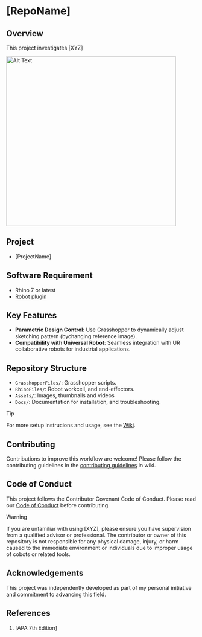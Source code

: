 # [RepoName]

## Overview
This project investigates [XYZ]

<img src="https://github.com/LoyWeiWin/[RepoName]/blob/main/Assets/Thumbnails/Vid_RoboticSketching.gif" alt="Alt Text" width="450">


## Project
- [ProjectName]

## Software Requirement
- Rhino 7 or latest
- [Robot plugin](https://github.com/visose/Robots)

## Key Features
- **Parametric Design Control**: Use Grasshopper to dynamically adjust sketching pattern (bychanging reference image).
- **Compatibility with Universal Robot**: Seamless integration with UR collaborative robots for industrial applications.

## Repository Structure
- `GrasshopperFiles/`: Grasshopper scripts.
- `RhinoFiles/`: Robot workcell, and end-effectors.
- `Assets/`: Images, thumbnails and videos
- `Docs/`: Documentation for installation, and troubleshooting.

> [!TIP]
> For more setup instrucions and usage, see the [Wiki](https://github.com/LoyWeiWin/TemplateRepo/wiki).

## Contributing
Contributions to improve this workflow are welcome! Please follow the contributing guidelines in the [contributing guidelines](https://github.com/LoyWeiWin/TemplateRepo/wiki/06_Contributing-Guidelines) in wiki.

## Code of Conduct
This project follows the Contributor Covenant Code of Conduct. Please read our [Code of Conduct](https://github.com/LoyWeiWin/TemplateRepo/blob/main/CODE_OF_CONDUCT.md) before contributing.

> [!WARNING]  
> If you are unfamiliar with using [XYZ], please ensure you have supervision from a qualified advisor or professional.
> The contributor or owner of this repository is not responsible for any physical damage, injury, or harm caused to the immediate environment or individuals due to improper usage of cobots or related tools.

## Acknowledgements
This project was independently developed as part of my personal initiative and commitment to advancing this field.

## References
1. [APA 7th Edition]




